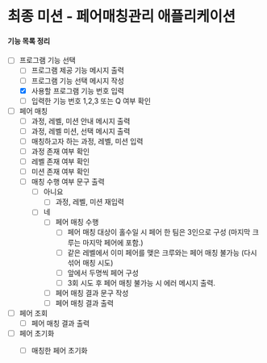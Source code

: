 # 최종 미션 - 페어매칭관리 애플리케이션

#### 기능 목록 정리
- [ ] 프로그램 기능 선택
    - [ ] 프로그램 제공 기능 메시지 출력
    - [ ] 프로그램 기능 선택 메시지 작성
    - [X] 사용할 프로그램 기능 번호 입력
    - [ ] 입력한 기능 번호 1,2,3 또는 Q 여부 확인
    
- [ ] 페어 매칭
    - [ ] 과정, 레벨, 미션 안내 메시지 출력
    - [ ] 과정, 레벨 미션, 선택 메시지 출력
    - [ ] 매칭하고자 하는 과정, 레벨, 미션 입력
    - [ ] 과정 존재 여부 확인
    - [ ] 레벨 존재 여부 확인
    - [ ] 미션 존재 여부 확인
    - [ ] 매칭 수행 여부 문구 출력
        - [ ] 아니요
            -[ ] 과정, 레벨, 미션 재입력
        - [ ] 네  
            - [ ] 페어 매칭 수행
                - [ ] 페어 매칭 대상이 홀수일 시 페어 한 팀은 3인으로 구성 (마지막 크루는 마지막 페어에 포함.)
                - [ ] 같은 레벨에서 이미 페어를 맺은 크루와는 페어 매칭 불가능 (다시 섞어 매칭 시도)
                - [ ] 앞에서 두명씩 페어 구성
                - [ ] 3회 시도 후 페어 매칭 불가능 시 에러 메시지 출력.
            - [ ] 페어 매칭 결과 문구 작성
            - [ ] 페어 매칭 결과 출력

- [ ] 페어 조회
    - [ ] 페어 매칭 결과 출력
    
- [ ] 페어 초기화
    - [ ] 매칭한 페어 초기화

